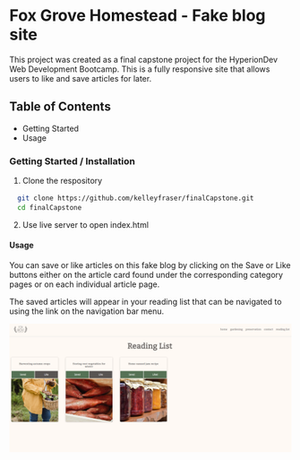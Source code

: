 # Fox Grove Homestead - Fake blog site

This project was created as a final capstone project for the HyperionDev Web Development Bootcamp. This is a fully responsive site that allows users to like and save articles for later.

## Table of Contents

- Getting Started
- Usage

### Getting Started / Installation

1. Clone the respository

  ```bash
    git clone https://github.com/kelleyfraser/finalCapstone.git
    cd finalCapstone
  ```


2. Use live server to open index.html

#### Usage

You can save or like articles on this fake blog by clicking on the Save or Like buttons either on the article card found under the corresponding category pages or on each individual article page. 

The saved articles will appear in your reading list that can be navigated to using the link on the navigation bar menu. 

<img width="600px" src="./images/screenshot.png"></img>

